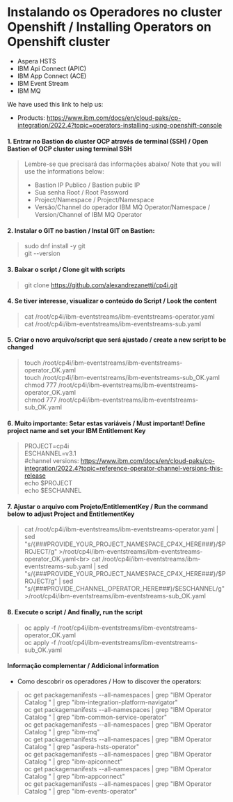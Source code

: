 # Instalando os Operadores no cluster Openshift / Installing Operators on Openshift cluster
- Aspera HSTS
- IBM Api Connect (APIC)
- IBM App Connect (ACE)
- IBM Event Stream 
- IBM MQ

We have used this link to help us: 
- Products: https://www.ibm.com/docs/en/cloud-paks/cp-integration/2022.4?topic=operators-installing-using-openshift-console

#### 1. Entrar no Bastion do cluster OCP através de terminal (SSH) / Open Bastion of OCP cluster using terminal SSH
> Lembre-se que precisará das informações abaixo/ Note that you will use the informations below:<br>
> - Bastion IP Publico / Bastion public IP<br>
> - Sua senha Root / Root Password<br>
> - Project/Namespace / Project/Namespace<br>
> - Versão/Channel do operador IBM MQ Operator/Namespace / Version/Channel of IBM MQ Operator

#### 2. Instalar o GIT no bastion / Instal GIT on Bastion:
> sudo dnf install -y git<br>
> git --version

#### 3. Baixar o script / Clone git with scripts
> git clone https://github.com/alexandrezanetti/cp4i.git

#### 4. Se tiver interesse, visualizar o conteúdo do Script / Look the content
> cat /root/cp4i/ibm-eventstreams/ibm-eventstreams-operator.yaml<br>
> cat /root/cp4i/ibm-eventstreams/ibm-eventstreams-sub.yaml

#### 5. Criar o novo arquivo/script que será ajustado / create a new script to be changed
> touch /root/cp4i/ibm-eventstreams/ibm-eventstreams-operator_OK.yaml<br>
> touch /root/cp4i/ibm-eventstreams/ibm-eventstreams-sub_OK.yaml<br>
> chmod 777 /root/cp4i/ibm-eventstreams/ibm-eventstreams-operator_OK.yaml<br>
> chmod 777 /root/cp4i/ibm-eventstreams/ibm-eventstreams-sub_OK.yaml

#### 6. Muito importante: Setar estas variáveis / Must important! Define project name and set your IBM Entitlement Key
> PROJECT=cp4i<br>
> ESCHANNEL=v3.1<br>
> #channel versions: https://www.ibm.com/docs/en/cloud-paks/cp-integration/2022.4?topic=reference-operator-channel-versions-this-release<br>
> echo $PROJECT<br>
> echo $ESCHANNEL

#### 7. Ajustar o arquivo com Projeto/EntitlementKey / Run the command below to adjust Project and EntitlementKey
> cat /root/cp4i/ibm-eventstreams/ibm-eventstreams-operator.yaml | sed "s/{###PROVIDE_YOUR_PROJECT_NAMESPACE_CP4X_HERE###}/$PROJECT/g" >/root/cp4i/ibm-eventstreams/ibm-eventstreams-operator_OK.yaml<br>
> cat /root/cp4i/ibm-eventstreams/ibm-eventstreams-sub.yaml | sed "s/{###PROVIDE_YOUR_PROJECT_NAMESPACE_CP4X_HERE###}/$PROJECT/g" | sed "s/{###PROVIDE_CHANNEL_OPERATOR_HERE###}/$ESCHANNEL/g" >/root/cp4i/ibm-eventstreams/ibm-eventstreams-sub_OK.yaml

#### 8. Execute o script / And finally, run the script
> oc apply -f /root/cp4i/ibm-eventstreams/ibm-eventstreams-operator_OK.yaml<br>
> oc apply -f /root/cp4i/ibm-eventstreams/ibm-eventstreams-sub_OK.yaml

#### Informação complementar / Addicional information
- Como descobrir os operadores / How to discover the operators:
> oc get packagemanifests --all-namespaces | grep "IBM Operator Catalog " | grep "ibm-integration-platform-navigator"<br>
> oc get packagemanifests --all-namespaces | grep "IBM Operator Catalog " | grep "ibm-common-service-operator"<br>
> oc get packagemanifests --all-namespaces | grep "IBM Operator Catalog " | grep "ibm-mq"<br>
> oc get packagemanifests --all-namespaces | grep "IBM Operator Catalog " | grep "aspera-hsts-operator"<br>
> oc get packagemanifests --all-namespaces | grep "IBM Operator Catalog " | grep "ibm-apiconnect"<br>
> oc get packagemanifests --all-namespaces | grep "IBM Operator Catalog " | grep "ibm-appconnect"<br>
> oc get packagemanifests --all-namespaces | grep "IBM Operator Catalog " | grep "ibm-events-operator"

